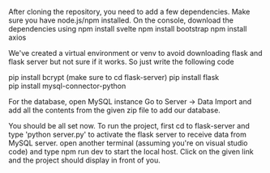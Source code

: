 After cloning the repository, you need to add a few dependencies. Make sure you have node.js/npm installed. On the console, download the dependencies using
npm install svelte
npm install bootstrap
npm install axios

We've created a virtual environment or venv to avoid downloading flask and flask server but not sure if it works. So just write the following code

pip install bcrypt (make sure to cd flask-server)
pip install flask  
pip install mysql-connector-python

For the database, open MySQL instance Go to Server -> Data Import and add all the contents from the given zip file to add our database.

You should be all set now. To run the project, first cd to flask-server and type 'python server.py' to activate the flask server to receive data from MySQL server.
open another terminal (assuming you're on visual studio code) and type npm run dev to start the local host. Click on the given link and the project should display in front of you.
